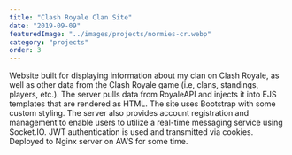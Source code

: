 ```yaml
---
title: "Clash Royale Clan Site"
date: "2019-09-09"
featuredImage: "../images/projects/normies-cr.webp"
category: "projects"
order: 3
---
```

Website built for displaying information about my clan on Clash Royale, as well as other data from the Clash Royale game (i.e, clans, standings, players, etc.). The server pulls data from RoyaleAPI and injects it into EJS templates that are rendered as HTML. The site uses Bootstrap with some custom styling. The server also provides account registration and management to enable users to utilize a real-time messaging service using Socket.IO. JWT authentication is used and transmitted via cookies. Deployed to Nginx server on AWS for some time.